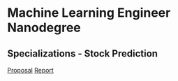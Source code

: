 # Machine Learning Engineer Nanodegree
## Specializations - Stock Prediction

[Proposal](proposal.md)
[Report](report.md)

